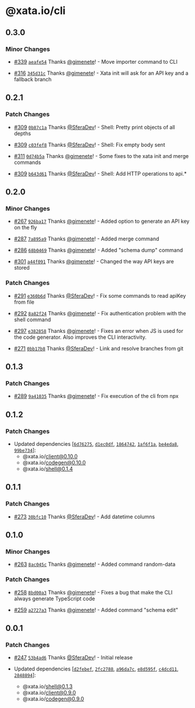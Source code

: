 # @xata.io/cli

## 0.3.0

### Minor Changes

- [#339](https://github.com/xataio/client-ts/pull/339) [`aeafe54`](https://github.com/xataio/client-ts/commit/aeafe54b53e203cf9357b4f4cfd648fa303be38a) Thanks [@gimenete](https://github.com/gimenete)! - Move importer command to CLI

* [#316](https://github.com/xataio/client-ts/pull/316) [`345d31c`](https://github.com/xataio/client-ts/commit/345d31c2bce1581355c665d295505d20c41c95d8) Thanks [@gimenete](https://github.com/gimenete)! - Xata init will ask for an API key and a fallback branch

## 0.2.1

### Patch Changes

- [#309](https://github.com/xataio/client-ts/pull/309) [`0b87c1a`](https://github.com/xataio/client-ts/commit/0b87c1a802ccf3ea04547d3d4c570b66f7af3887) Thanks [@SferaDev](https://github.com/SferaDev)! - Shell: Pretty print objects of all depths

* [#309](https://github.com/xataio/client-ts/pull/309) [`c03fef8`](https://github.com/xataio/client-ts/commit/c03fef8164f12ce6e4a2045864a1b9c19542545b) Thanks [@SferaDev](https://github.com/SferaDev)! - Shell: Fix empty body sent

- [#311](https://github.com/xataio/client-ts/pull/311) [`0d74b5a`](https://github.com/xataio/client-ts/commit/0d74b5a3469e7ea468afea0b3d99fe62de71c252) Thanks [@gimenete](https://github.com/gimenete)! - Some fixes to the xata init and merge commands

* [#309](https://github.com/xataio/client-ts/pull/309) [`b643d61`](https://github.com/xataio/client-ts/commit/b643d61050c0c22887a6adf8d75e6d0867d66023) Thanks [@SferaDev](https://github.com/SferaDev)! - Shell: Add HTTP operations to api.\*

## 0.2.0

### Minor Changes

- [#267](https://github.com/xataio/client-ts/pull/267) [`926ba17`](https://github.com/xataio/client-ts/commit/926ba17ccdcb38d1ab2b25a4dcb3baa2c1862516) Thanks [@gimenete](https://github.com/gimenete)! - Added option to generate an API key on the fly

* [#287](https://github.com/xataio/client-ts/pull/287) [`7a895a9`](https://github.com/xataio/client-ts/commit/7a895a93b2abf705ddd02c4789c20d818d6eee43) Thanks [@gimenete](https://github.com/gimenete)! - Added merge command

- [#286](https://github.com/xataio/client-ts/pull/286) [`68b0469`](https://github.com/xataio/client-ts/commit/68b046911d2e40cd352377034e0dcdfd8dedb065) Thanks [@gimenete](https://github.com/gimenete)! - Added "schema dump" command

* [#301](https://github.com/xataio/client-ts/pull/301) [`a44f091`](https://github.com/xataio/client-ts/commit/a44f091b729f36b3fcfaba63fc70b02f6798ff84) Thanks [@gimenete](https://github.com/gimenete)! - Changed the way API keys are stored

### Patch Changes

- [#291](https://github.com/xataio/client-ts/pull/291) [`e360b6d`](https://github.com/xataio/client-ts/commit/e360b6d4b52ff6be96d4a8ddde9620f77c547b62) Thanks [@SferaDev](https://github.com/SferaDev)! - Fix some commands to read apiKey from file

* [#292](https://github.com/xataio/client-ts/pull/292) [`8a82f24`](https://github.com/xataio/client-ts/commit/8a82f24a654bf462b7c59059e99f2c36183dd6cc) Thanks [@gimenete](https://github.com/gimenete)! - Fix authentication problem with the shell command

- [#297](https://github.com/xataio/client-ts/pull/297) [`e382858`](https://github.com/xataio/client-ts/commit/e38285893afb7c1b2636b12850399c34fe6cd3ee) Thanks [@gimenete](https://github.com/gimenete)! - Fixes an error when JS is used for the code generator. Also improves the CLI interactivity.

* [#271](https://github.com/xataio/client-ts/pull/271) [`0bb17b8`](https://github.com/xataio/client-ts/commit/0bb17b88d49f1c8be32d2d6b0b3a5918890876cb) Thanks [@SferaDev](https://github.com/SferaDev)! - Link and resolve branches from git

## 0.1.3

### Patch Changes

- [#289](https://github.com/xataio/client-ts/pull/289) [`9a41035`](https://github.com/xataio/client-ts/commit/9a410354911d89116b332dd3ed7345b1156f74ef) Thanks [@gimenete](https://github.com/gimenete)! - Fix execution of the cli from npx

## 0.1.2

### Patch Changes

- Updated dependencies [[`6d76275`](https://github.com/xataio/client-ts/commit/6d7627555a404a4c2da42f4187df6f8300f9a46f), [`d1ec0df`](https://github.com/xataio/client-ts/commit/d1ec0df14834088a816919bfc68216f3f9b2d9ef), [`1864742`](https://github.com/xataio/client-ts/commit/18647428d8608841de514c3784fb711c39dccc6d), [`1af6f1a`](https://github.com/xataio/client-ts/commit/1af6f1aaa1123e77a895961581c87f06a88db698), [`be4eda8`](https://github.com/xataio/client-ts/commit/be4eda8f73037d97fef7de28b56d7471dd867875), [`99be734`](https://github.com/xataio/client-ts/commit/99be734827576d888aa12a579ed1983a0a8a8e83)]:
  - @xata.io/client@0.10.0
  - @xata.io/codegen@0.10.0
  - @xata.io/shell@0.1.4

## 0.1.1

### Patch Changes

- [#273](https://github.com/xataio/client-ts/pull/273) [`30bfc10`](https://github.com/xataio/client-ts/commit/30bfc10f07ec0743cdaf15f1173e0487686a9d58) Thanks [@SferaDev](https://github.com/SferaDev)! - Add datetime columns

## 0.1.0

### Minor Changes

- [#263](https://github.com/xataio/client-ts/pull/263) [`8ac045c`](https://github.com/xataio/client-ts/commit/8ac045c900f546f6abc2d4a73c38e07047b53583) Thanks [@gimenete](https://github.com/gimenete)! - Added command random-data

### Patch Changes

- [#258](https://github.com/xataio/client-ts/pull/258) [`8bd00a3`](https://github.com/xataio/client-ts/commit/8bd00a3efb2328d6700ee89ecdebc3356bc55d7f) Thanks [@gimenete](https://github.com/gimenete)! - Fixes a bug that make the CLI always generate TypeScript code

* [#259](https://github.com/xataio/client-ts/pull/259) [`a2727a3`](https://github.com/xataio/client-ts/commit/a2727a3bf6dfddb41251ff86c40afe7851a9c068) Thanks [@gimenete](https://github.com/gimenete)! - Added command "schema edit"

## 0.0.1

### Patch Changes

- [#247](https://github.com/xataio/client-ts/pull/247) [`53b4ad6`](https://github.com/xataio/client-ts/commit/53b4ad670c9f35387e4d0e26aec5ce0dfd340d07) Thanks [@SferaDev](https://github.com/SferaDev)! - Initial release

- Updated dependencies [[`d2febef`](https://github.com/xataio/client-ts/commit/d2febef5176b1123f38f1619effcd917215ed17c), [`2fc2788`](https://github.com/xataio/client-ts/commit/2fc2788e583c047ffb2cd693f053f60ce608149c), [`a96da7c`](https://github.com/xataio/client-ts/commit/a96da7c8b548604ed25001390992531537675a44), [`e8d595f`](https://github.com/xataio/client-ts/commit/e8d595f54efe126b39c78cc771a5d69c551f4fba), [`c4dcd11`](https://github.com/xataio/client-ts/commit/c4dcd110d8f9dc3a7e4510f2f00257c9109e51fa), [`2848894`](https://github.com/xataio/client-ts/commit/284889446bbac5d6737086bf01a588d97b841730)]:
  - @xata.io/shell@0.1.3
  - @xata.io/client@0.9.0
  - @xata.io/codegen@0.9.0

